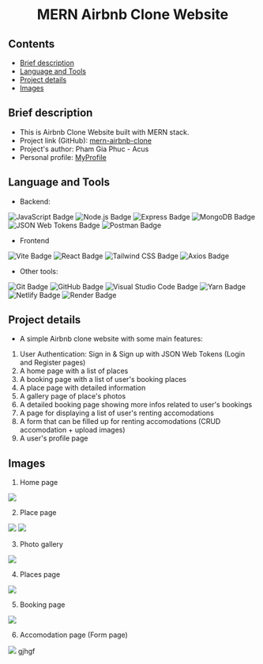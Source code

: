 <h1 align="center">MERN Airbnb Clone Website</h1>

## Contents

- [Brief description](#brief-description)
- [Language and Tools](#language-and-tools)
- [Project details](#project-details)
- [Images](#images)

## Brief description

- This is Airbnb Clone Website built with MERN stack.
- Project link (GitHub): [mern-airbnb-clone](https://github.com/phamgiaphuc/mern-airbnb-clone)
- Project's author: Pham Gia Phuc - Acus
- Personal profile: [MyProfile](https://github.com/phamgiaphuc)

## Language and Tools

- Backend:

![JavaScript Badge](https://img.shields.io/badge/JavaScript-F7DF1E?logo=javascript&logoColor=000&style=flat)
![Node.js Badge](https://img.shields.io/badge/Node.js-393?logo=nodedotjs&logoColor=fff&style=flat)
![Express Badge](https://img.shields.io/badge/Express-000?logo=express&logoColor=fff&style=flat)
![MongoDB Badge](https://img.shields.io/badge/MongoDB-47A248?logo=mongodb&logoColor=fff&style=flat)
![JSON Web Tokens Badge](https://img.shields.io/badge/JSON%20Web%20Tokens-000?logo=jsonwebtokens&logoColor=fff&style=flat)
![Postman Badge](https://img.shields.io/badge/Postman-FF6C37?logo=postman&logoColor=fff&style=flat)

- Frontend

![Vite Badge](https://img.shields.io/badge/Vite-646CFF?logo=vite&logoColor=fff&style=flat)
![React Badge](https://img.shields.io/badge/React-61DAFB?logo=react&logoColor=000&style=flat)
![Tailwind CSS Badge](https://img.shields.io/badge/Tailwind%20CSS-06B6D4?logo=tailwindcss&logoColor=fff&style=flat)
![Axios Badge](https://img.shields.io/badge/Axios-5A29E4?logo=axios&logoColor=fff&style=flat)

- Other tools:

![Git Badge](https://img.shields.io/badge/Git-F05032?logo=git&logoColor=fff&style=flat)
![GitHub Badge](https://img.shields.io/badge/GitHub-181717?logo=github&logoColor=fff&style=flat)
![Visual Studio Code Badge](https://img.shields.io/badge/Visual%20Studio%20Code-007ACC?logo=visualstudiocode&logoColor=fff&style=flat)
![Yarn Badge](https://img.shields.io/badge/Yarn-2C8EBB?logo=yarn&logoColor=fff&style=flat)
![Netlify Badge](https://img.shields.io/badge/Netlify-00C7B7?logo=netlify&logoColor=fff&style=flat)
![Render Badge](https://img.shields.io/badge/Render-46E3B7?logo=render&logoColor=000&style=flat)

## Project details

- A simple Airbnb clone website with some main features:

1. User Authentication: Sign in & Sign up with JSON Web Tokens (Login and Register pages)
2. A home page with a list of places
3. A booking page with a list of user's booking places
4. A place page with detailed information
5. A gallery page of place's photos
6. A detailed booking page showing more infos related to user's bookings
7. A page for displaying a list of user's renting accomodations
8. A form that can be filled up for renting accomodations (CRUD accomodation + upload images)
9. A user's profile page

## Images

1. Home page

![](./imgs/homepage.png)

2. Place page

![](./imgs/placepage1.png)
![](./imgs/placepage2.png)

3. Photo gallery

![](./imgs/photogallery.png)

4. Places page

![](./imgs/placespage.png)

5. Booking page

![](./imgs/bookingpage.png)

6. Accomodation page (Form page)

![](./imgs/formpage.png)
 gjhgf